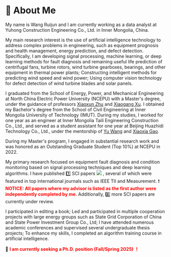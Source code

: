 # 💪 About Me

My name is Wang Ruijun and I am currently working as a data analyst at Yuhong Construction Engineering Co., Ltd. in Inner Mongolia, China.

My main research interest is the use of artificial intelligence technology to address complex problems in engineering, such as equipment prognosis and health management, energy prediction, and defect detection. Specifically, I am developing signal processing, machine learning, or deep learning methods for fault diagnosis and remaining useful life prediction of centrifugal fans, turbine rotors, wind turbine gearboxes, bearings, and other equipment in thermal power plants; Constructing intelligent methods for predicting wind speed and wind power; Using computer vision technology for defect detection of wind turbine blades and solar panels.

I graduated from the School of Energy, Power, and Mechanical Engineering at North China Electric Power University (NCEPU) with a Master's degree, under the guidance of professors [Xiaoxun Zhu]() and [Xiaogang Xu](). I obtained my Bachelor's degree from the School of Civil Engineering at Inner Mongolia University of Technology (IMUT). During my studies, I worked for one year as an engineer at Inner Mongolia Taili Engineering Construction Co., Ltd., and served as a student assistant for one year at Beijing Huazhidi Technology Co., Ltd., under the mentorship of [Yu Wang]() and [Xiaoxia Gao]().

During my Master's program, I engaged in substantial research work and was honored as an Outstanding Graduate Student (Top 10%) at NCEPU in 2022.

My primary research focused on equipment fault diagnosis and condition monitoring based on signal processing techniques and deep learning algorithms. I have published 7️⃣ SCI papers <a href='https://scholar.google.com/citations?user=goCftmoAAAAJ'><img src="https://img.shields.io/endpoint?logo=Google%20Scholar&url=https%3A%2F%2Fcdn.jsdelivr.net%2Fgh%2FRuijun19%2FRuijun19.github.io@google-scholar-stats%2Fgs_data_shieldsio.json&labelColor=f6f6f6&color=9cf&style=flat&label=citations"></a> , several of which were featured in top international journals such as IEEE TII and Measurement. ❗ <span style="color:red;">**NOTICE: All papers where my advisor is listed as the first author were independently completed by me.**</span> Additionally, 8️⃣ more SCI papers are currently under review.

I participated in editing a book; Led and participated in multiple cooperation projects with large energy groups such as State Grid Corporation of China and State Power Investment Group Co., Ltd; I have attended numerous academic conferences and supervised several undergraduate thesis projects; To enhance my skills, I completed an algorithm training course in artificial intelligence.

🎤 <span style="color:red;"> **I am currently seeking a Ph.D. position (Fall/Spring 2025) ！** </span>
